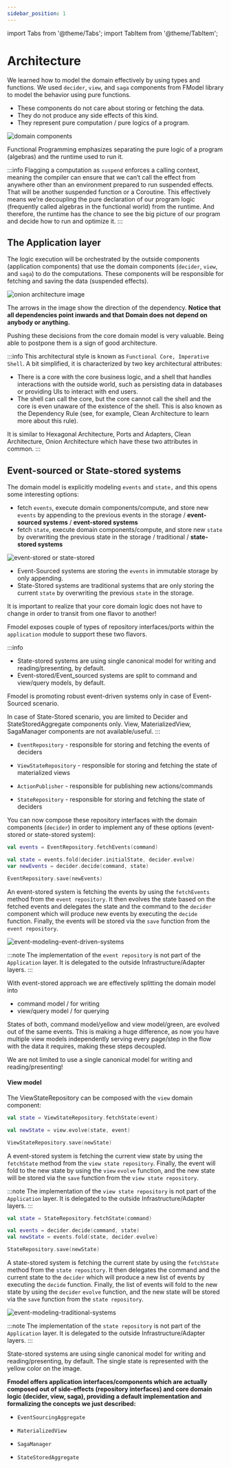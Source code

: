 ```yaml
---
sidebar_position: 1
---
```


import Tabs from '@theme/Tabs';
import TabItem from '@theme/TabItem';

# Architecture

We learned how to model the domain effectively by using types and functions.
We used `decider`, `view`, and `saga` components from FModel library to model the behavior using pure functions.

- These components do not care about storing or fetching the data.
- They do not produce any side effects of this kind.
- They represent pure computation / pure logics of a program.

![domain components](/img/domain-components.png)

Functional Programming emphasizes separating the pure logic of a program (algebras) and the runtime used to run it.

:::info
Flagging a computation as `suspend` enforces a calling context, meaning the compiler can ensure that we can’t call the
effect from anywhere other than an environment prepared to run suspended effects. That will be another suspended
function or a Coroutine. This effectively means we’re decoupling the pure declaration of our program logic (frequently
called algebras in the functional world) from the runtime. And therefore, the runtime has the chance to see the big
picture of our program and decide how to run and optimize it.
:::

## The Application layer

The logic execution will be orchestrated by the outside components (application components) that use the domain
components (`decider`, `view`, and `saga`) to do the computations. These components will be responsible for fetching and
saving the data (suspended effects).

![onion architecture image](/img/onion.png)

The arrows in the image show the direction of the dependency.
**Notice that all dependencies point inwards and that Domain does not depend on anybody or anything.**

Pushing these decisions from the core domain model is very valuable.
Being able to postpone them is a sign of good architecture.

:::info
This architectural style is known as `Functional Core, Imperative Shell`. A bit simplified, it is characterized by two key architectural attributes:

- There is a core with the core business logic, and a shell that handles interactions with the outside world, such as persisting data in databases or providing UIs to interact with end users.
- The shell can call the core, but the core cannot call the shell and the core is even unaware of the existence of the shell. This is also known as the Dependency Rule (see, for example, Clean Architecture to learn more about this rule).

It is similar to Hexagonal Architecture, Ports and Adapters, Clean Architecture, Onion Architecture which have these two attributes in common.
:::

## Event-sourced or State-stored systems

The domain model is explicitly modeling `events` and `state,` and this opens some interesting options:

- fetch `events`, execute domain components/compute, and store new `events` by appending to the previous events in the
  storage / **event-sourced systems** / **event-stored systems**
- fetch `state`, execute domain components/compute, and store new `state` by overwriting the previous state in the
  storage / traditional / **state-stored systems**

![event-stored or state-stored](/img/es-ss.png)

- Event-Sourced systems are storing the `events` in immutable storage by only appending.
- State-Stored systems are traditional systems that are only storing the current `state` by overwriting the previous `state` in the storage.

It is important to realize that your core domain logic does not have to change in order to transit from one flavor to another!

Fmodel exposes couple of types of repository interfaces/ports within the `application` module to support these two flavors.

:::info
- State-stored systems are using single canonical model for writing and reading/presenting, by default.
- Event-stored/Event_sourced systems are split to command and view/query models, by default.

Fmodel is promoting robust event-driven systems only in case of Event-Sourced scenario.

In case of State-Stored scenario, you are limited to Decider and StateStoredAggregate components only. View, MaterializedView, SagaManager components are not available/useful.
:::

<Tabs groupId="system-type" queryString="system-type">
  <TabItem value="event-stored" label="Event-Stored / Event-Sourced">

- `EventRepository` - responsible for storing and fetching the events of deciders
- `ViewStateRepository` - responsible for storing and fetching the state of materialized views
- `ActionPublisher` - responsible for publishing new actions/commands


  </TabItem>
  <TabItem value="state-stored" label="State-Stored">

- `StateRepository` - responsible for storing and fetching the state of deciders


 </TabItem>
</Tabs>


You can now compose these repository interfaces with the domain components (`decider`) in order to implement any of
these options (event-stored or state-stored system):

<Tabs groupId="system-type" queryString="system-type">
  <TabItem value="event-stored" label="Event-Stored / Event-Sourced">

```kotlin
val events = EventRepository.fetchEvents(command)

val state = events.fold(decider.initialState, decider.evolve)
var newEvents = decider.decide(command, state)

EventRepository.save(newEvents)
```

An event-stored system is fetching the events by using the `fetchEvents` method from the `event repository`.
It then evolves the state based on the fetched events and delegates the state and the command to the `decider` component
which will produce new events by executing the `decide` function.
Finally, the events will be stored via the `save` function from the `event repository`.

![event-modeling-event-driven-systems](/img/event-modeling-event-driven-systems.png)

:::note
The implementation of the `event repository` is not part of the `Application` layer. It is delegated to the outside
Infrastructure/Adapter layers.
:::

With event-stored approach we are effectively splitting the domain model into

- command model / for writing
- view/query model / for querying

States of both, command model/yellow and view model/green, are evolved out of the same events.
This is making a huge difference, as now you have multiple view models independently serving every page/step in the flow
with the data it requires, making these steps decoupled.

We are not limited to use a single canonical model for writing and reading/presenting!

#### View model

The ViewStateRepository can be composed with the `view` domain component:

```kotlin
val state = ViewStateRepository.fetchState(event)

val newState = view.evolve(state, event)

ViewStateRepository.save(newState)
```

A event-stored system is fetching the current view state by using the `fetchState` method from
the `view state repository`.
Finally, the event will fold to the new state by using the `view` `evolve` function, and the new state will be stored
via the `save` function from the `view state repository`.

:::note
The implementation of the `view state repository` is not part of the `Application` layer. It is delegated to the outside
Infrastructure/Adapter layers.
:::

  </TabItem>
  <TabItem value="state-stored" label="State-Stored">

```kotlin
val state = StateRepository.fetchState(command)

val events = decider.decide(command, state)
val newState = events.fold(state, decider.evolve)

StateRepository.save(newState)
```

A state-stored system is fetching the current state by using the `fetchState` method from the `state repository`.
It then delegates the command and the current state to the `decider` which will produce a new list of events by
executing the `decide` function.
Finally, the list of events will fold to the new state by using the `decider` `evolve` function, and the new state will
be stored via the `save` function from the `state repository`.

![event-modeling-traditional-systems](/img/event-modeling-traditional-systems.png)

:::note
The implementation of the `state repository` is not part of the `Application` layer. It is delegated to the outside
Infrastructure/Adapter layers.
:::

State-stored systems are using single canonical model for writing and reading/presenting, by default.
The single state is represented with the yellow color on the image.


  </TabItem>
</Tabs>

**Fmodel offers application interfaces/components which are actually composed out of side-effects (repository interfaces) and core domain logic (decider, view, saga),
providing a default implementation and formalizing the concepts we just described:**

<Tabs groupId="system-type" queryString="system-type">
  <TabItem value="event-stored" label="Event-Stored / Event-Sourced">

- `EventSourcingAggregate`
- `MaterializedView`
- `SagaManager`



  </TabItem>
  <TabItem value="state-stored" label="State-Stored">

- `StateStoredAggregate`


 </TabItem>
</Tabs>
